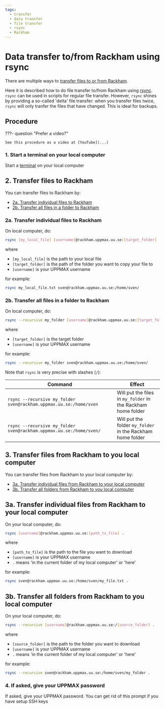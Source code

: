 ```yaml
---
tags:
  - transfer
  - data transfer
  - file transfer
  - rsync
  - Rackham
---
```


# Data transfer to/from Rackham using rsync

There are multiple ways to [transfer files to or from Rackham](../cluster_guides/transfer_rackham.md).

Here it is described how to do file transfer to/from Rackham
using [rsync](../software/rsync.md).
`rsync` can be used in scripts for regular file transfer.
However, `rsync` shines by providing a so-called 'delta' file transfer:
when you transfer files twice, `rsync` will only tranfer the files that have
changed. This is ideal for backups.

## Procedure

???- question "Prefer a video?"

    See this procedure as a video at [YouTube](...)

### 1. Start a terminal on your local computer

Start a [terminal](../software/terminal.md) on your local computer

## 2. Transfer files to Rackham

You can transfer files to Rackham by:

- [2a. Transfer individual files to Rackham](#2a-transfer-individual-files-to-rackham)
- [2b. Transfer all files in a folder to Rackham](#2b-transfer-all-files-in-a-folder-to-rackham)

### 2a. Transfer individual files to Rackham

On local computer, do:

```bash
rsync [my_local_file] [username]@rackham.uppmax.uu.se:[target_folder]
```

where

- `[my_local_file]` is the path to your local file
- `[target_folder]` is the path of the folder you want to copy your file to
- `[username]` is your UPPMAX username

for example:

```bash
rsync my_local_file.txt sven@rackham.uppmax.uu.se:/home/sven/
```

### 2b. Transfer all files in a folder to Rackham

On local computer, do:

```bash
rsync --recursive my_folder [username]@rackham.uppmax.uu.se:[target_folder]
```

where

- `[target_folder]` is the target folder  
- `[username]` is your UPPMAX username

for example:

```bash
rsync --recursive my_folder sven@rackham.uppmax.uu.se:/home/sven/
```

Note that `rsync` is very precise with slashes (`/`):

Command                                                            |Effect
-------------------------------------------------------------------|------------------------------------------------------------
`rsync --recursive my_folder sven@rackham.uppmax.uu.se:/home/sven` |Will put the files in `my_folder` in the Rackham home folder
`rsync --recursive my_folder sven@rackham.uppmax.uu.se:/home/sven/`|Will put the folder `my_folder` in the Rackham home folder

## 3. Transfer files from Rackham to you local computer

You can transfer files from Rackham to your local computer by:

- [3a. Transfer individual files from Rackham to your local computer](#3a-transfer-individual-files-from-rackham-to-your-local-computer)
- [3b. Transfer all folders from Rackham to you local computer](#3b-transfer-all-folders-from-rackham-to-you-local-computer)

## 3a. Transfer individual files from Rackham to your local computer

On your local computer, do:

```bash
rsync [username]@rackham.uppmax.uu.se:[path_to_file] .
```

where

- `[path_to_file]` is the path to the file you want to download
- `[username]` is your UPPMAX username
- `.` means 'in the current folder of my local computer' or 'here'

for example:

```bash
rsync sven@rackham.uppmax.uu.se:/home/sven/my_file.txt .
```

## 3b. Transfer all folders from Rackham to you local computer

On your local computer, do:

```bash
rsync --recursive [username]@rackham.uppmax.uu.se:/[source_folder] .
```

where

- `[source_folder]` is the path to the folder you want to download
- `[username]` is your UPPMAX username
- `.` means 'in the current folder of my local computer' or 'here'

for example:

```bash
rsync --recursive sven@rackham.uppmax.uu.se:/home/sven/my_folder .
```

### 4. If asked, give your UPPMAX password

If asked, give your UPPMAX password.
You can get rid of this prompt if you have setup SSH keys
